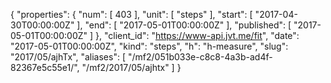 {
  "properties": {
    "num": [
      403
    ],
    "unit": [
      "steps"
    ],
    "start": [
      "2017-04-30T00:00:00Z"
    ],
    "end": [
      "2017-05-01T00:00:00Z"
    ],
    "published": [
      "2017-05-01T00:00:00Z"
    ]
  },
  "client_id": "https://www-api.jvt.me/fit",
  "date": "2017-05-01T00:00:00Z",
  "kind": "steps",
  "h": "h-measure",
  "slug": "2017/05/ajhTx",
  "aliases": [
    "/mf2/051b033e-c8c8-4a3b-ad4f-82367e5c55e1/",
    "/mf2/2017/05/ajhtx"
  ]
}
